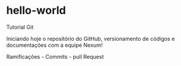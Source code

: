 # hello-world
Tutorial Git

Iniciando hoje o repositório do GitHub, versionamento de códigos e documentações com a equipe Nexum!

Ramificações - Commits - pull Request
